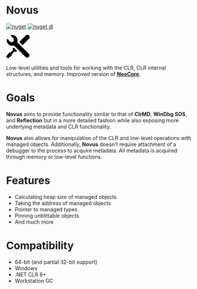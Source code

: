 # Novus

[![nuget](https://img.shields.io/nuget/v/Novus?style=flat-square)](https://www.nuget.org/packages/Novus/)
[![nuget dl](https://img.shields.io/nuget/dt/Novus?style=flat-square)](https://www.nuget.org/packages/Novus/)

![Icon](https://github.com/Decimation/Novus/raw/master/icon64.png)

Low-level utilities and tools for working with the CLR, CLR internal structures, and memory. Improved version 
of **[NeoCore](https://github.com/Decimation/NeoCore)**.

# Goals

**Novus** aims to provide functionality similar to that of **ClrMD**, **WinDbg SOS**, and **Reflection** but in a more detailed fashion while also exposing more underlying metadata and CLR functionality.

**Novus** also allows for manipulation of the CLR and low-level operations with managed objects. Additionally, **Novus** doesn't require attachment of a debugger 
to the process to acquire metadata. All metadata is acquired through memory or low-level functions.

# Features

* Calculating heap size of managed objects
* Taking the address of managed objects
* Pointer<byte> to managed types
* Pinning unblittable objects
* And much more

# Compatibility
* 64-bit (and partial 32-bit support)
* Windows
* .NET CLR 8+
* Workstation GC
